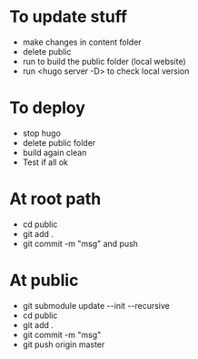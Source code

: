 # To update stuff
- make changes in content folder
- delete public
- run <hugo> to build the public folder (local website)
- run <hugo server -D> to check local version

# To deploy
- stop hugo
- delete public folder
- build again clean
- Test if all ok

# At root path
- cd public
- git add .
- git commit -m "msg" and push

# At public
- git submodule update --init --recursive
- cd public
- git add .
- git commit -m "msg"
- git push origin master
